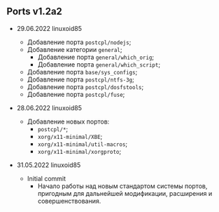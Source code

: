 ## Ports v1.2a2

- 29.06.2022 linuxoid85
    - Добавление порта `postcpl/nodejs`;
    - Добавление категории `general`;
        - Добавление порта `general/which_orig`;
        - Добавление порта `general/which_script`;
    - Добавление порта `base/sys_configs`;
    - Добавление порта `postcpl/ntfs-3g`;
    - Добавление порта `postcpl/dosfstools`;
    - Добавление порта `postcpl/fuse`;

- 28.06.2022 linuxoid85
    - Добавление новых портов:
        - `postcpl/*`;
        - `xorg/x11-minimal/XBE`;
        - `xorg/x11-minimal/util-macros`;
        - `xorg/x11-minimal/xorgproto`;

- 31.05.2022 linuxoid85
    - Initial commit
        - Начало работы над новым стандартом системы портов, пригодным для дальнейшей модификации, расширения и совершенствования.
